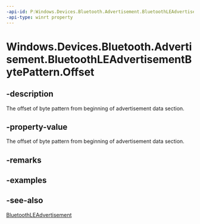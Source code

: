 ```yaml
---
-api-id: P:Windows.Devices.Bluetooth.Advertisement.BluetoothLEAdvertisementBytePattern.Offset
-api-type: winrt property
---
```


<!-- Property syntax
public short Offset { get;  set; }
-->

# Windows.Devices.Bluetooth.Advertisement.BluetoothLEAdvertisementBytePattern.Offset

## -description
The offset of byte pattern from beginning of advertisement data section.

## -property-value
The offset of byte pattern from beginning of advertisement data section.

## -remarks

## -examples

## -see-also
[BluetoothLEAdvertisement](bluetoothleadvertisement.md)